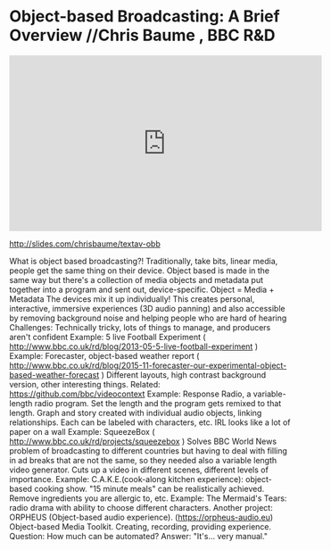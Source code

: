 # Object-based Broadcasting: A Brief Overview //Chris Baume , BBC R&D

<iframe width="560" height="315" src="https://www.youtube.com/embed/Epe42APLMQM?start=2178" frameborder="0" allowfullscreen></iframe>


http://slides.com/chrisbaume/textav-obb

What is object based broadcasting?!
Traditionally, take bits, linear media, people get the same thing on their device.
Object based is made in the same way but there's a collection of media objects and metadata put together into a program and sent out, device-specific.
Object = Media + Metadata
The devices mix it up individually!
This creates personal, interactive, immersive experiences (3D audio panning) and also accessible by removing background noise and helping people who are hard of hearing
Challenges: Technically tricky, lots of things to manage, and producers aren't confident
Example: 5 live Football Experiment ( http://www.bbc.co.uk/rd/blog/2013-05-5-live-football-experiment )
Example: Forecaster, object-based weather report ( http://www.bbc.co.uk/rd/blog/2015-11-forecaster-our-experimental-object-based-weather-forecast )
Different layouts, high contrast background version, other interesting things.
Related: https://github.com/bbc/videocontext
Example: Response Radio, a variable-length radio program. Set the length and the program gets remixed to that length. Graph and story created with individual audio objects, linking relationships. Each can be labeled with characters, etc.
IRL looks like a lot of paper on a wall 
Example: SqueezeBox ( http://www.bbc.co.uk/rd/projects/squeezebox ) Solves BBC World News problem of broadcasting to different countries but having to deal with filling in ad breaks that are not the same, so they needed also a variable length video generator. Cuts up a video in different scenes, different levels of importance.
Example: C.A.K.E.(cook-along kitchen experience): object-based cooking show. "15 minute meals" can be realistically achieved. Remove ingredients you are allergic to, etc.
Example: The Mermaid's Tears: radio drama with ability to choose different characters. 
Another project: ORPHEUS (Object-based audio experience). (https://orpheus-audio.eu)
Object-based Media Toolkit. Creating, recording, providing experience.
Question: How much can be automated? Answer: "It's… very manual." 
